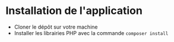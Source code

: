 # Installation de l'application

- Cloner le dépôt sur votre machine
- Installer les librairies PHP avec la commande `composer install`

